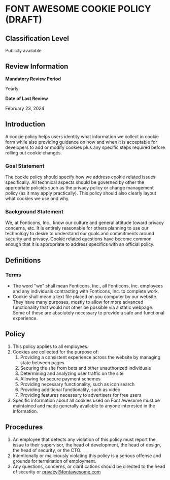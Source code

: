 # FONT AWESOME COOKIE POLICY (DRAFT)

## Classification Level

Publicly available

## Review Information

__Mandatory Review Period__

Yearly

__Date of Last Review__

February 23, 2024

## Introduction

A cookie policy helps users identity what information we collect in cookie form while also providing guidance on how and 
when it is acceptable for developers to add or modify cookies plus any specific steps required before rolling out cookie
changes.

### Goal Statement

The cookie policy should specify how we address cookie related issues specifically. All technical aspects should be governed
by other the appropriate policies such as the privacy policy or change management policy (as it may apply practically). This
policy should also clearly layout what cookies we use and why.

### Background Statement 

We, at Fonticons, Inc., know our culture and general attitude toward privacy concerns, etc. It is entirely reasonable for 
others planning to use our technology to desire to understand our goals and commitments around security and privacy. Cookie
related questions have become common enough that it is appropriate to address specifics with an official policy.

## Definitions 

### Terms

* The word "we" shall mean Fonticons, Inc., all Fonticons, Inc. employees and any individuals contracting with Fonticons, Inc. to complete work.
* Cookie shall mean a text file placed on you computer by our website. They have many purposes, mostly to allow for more advanced functionality that would not other be possible via a static webpage. Some of these are absolutely necessary to provide a safe and functional experience.

## Policy 

1. This policy applies to all employees.
1. Cookies are collected for the purpose of:
   1. Providing a consistent experience across the website by managing state between pages
   1. Securing the site from bots and other unauthorized individuals 
   1. Determining and analyzing user traffic on the site
   1. Allowing for secure payment schemes
   1. Providing necessary functionality, such as icon search
   1. Providing additional functionality, such as video
   1. Providing features necessary to advertisers for free users
1. Specific information about all cookies used on Font Awesome must be maintained and made generally available to anyone interested in the information.

## Procedures

1. An employee that detects any violation of this policy must report the issue to their supervisor, the head of development, the head of design, the head of security, or the CTO.
1. Intentionally or maliciously violating this policy is a serious offense and grounds for termination of employment.
1. Any questions, concerns, or clarifications should be directed to the head of security or privacy@fontawesome.com
